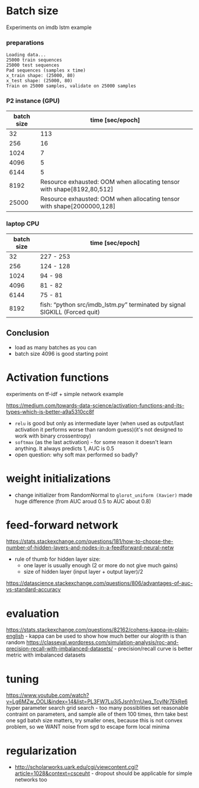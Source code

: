 # Batch size

Experiments on imdb lstm example

### preparations
```
Loading data...
25000 train sequences
25000 test sequences
Pad sequences (samples x time)
x_train shape: (25000, 80)
x_test shape: (25000, 80)
Train on 25000 samples, validate on 25000 samples
```


### P2 instance (GPU)

|batch size|time \[sec/epoch\] |
|----------|-------------|
|32|  113|
|256| 16 |
|1024| 7 |
|4096|5 |
|6144|5 |
|8192|Resource exhausted: OOM when allocating tensor with shape\[8192,80,512\]
|25000|Resource exhausted: OOM when allocating tensor with shape\[2000000,128\]

### laptop CPU

|batch size|time \[sec/epoch\] |
|----------|-------------|
|32|227 - 253 |
|256|124 - 128 |
|1024|94 - 98 |
|4096|81 - 82 |
|6144|75  - 81 |
|8192|fish: “python src/imdb_lstm.py” terminated by signal SIGKILL (Forced quit)



## Conclusion
-  load as many batches as you can
- batch size 4096 is good starting point



# Activation functions
experiments on tf-idf + simple network example

https://medium.com/towards-data-science/activation-functions-and-its-types-which-is-better-a9a5310cc8f
- `relu` is good but only as intermediate layer (when used as output/last activation it performs worse than random guess)(it's not designed to work with binary crossentropy)
- `softmax` (as the last activation) - for some reason it doesn't learn anything. It always predicts 1, AUC is 0.5
- open question: why soft max performed so badly?


# weight initializations
- change initializer from RandomNormal to `glorot_uniform (Xavier)` made huge difference (from AUC aroud 0.5 to AUC about 0.8)


# feed-forward network

https://stats.stackexchange.com/questions/181/how-to-choose-the-number-of-hidden-layers-and-nodes-in-a-feedforward-neural-netw
- rule of thumb for hidden layer size:
  - one layer is usually enough (2 or more do not give much gains)
  - size of hidden layer (input layer + output layer)/2

https://datascience.stackexchange.com/questions/806/advantages-of-auc-vs-standard-accuracy

# evaluation
https://stats.stackexchange.com/questions/82162/cohens-kappa-in-plain-english - kappa can be used to show how much better our alogrith is than random
https://classeval.wordpress.com/simulation-analysis/roc-and-precision-recall-with-imbalanced-datasets/ - precision/recall curve is better metric with imbalanced datasets


# tuning
https://www.youtube.com/watch?v=Lg6MZw_OOLI&index=14&list=PL3FW7Lu3i5Jsnh1rnUwq_TcylNr7EkRe6
hyper parameter search
grid search - too many possiblities
set reasonable contraint on parameters, and sample alle of them 100 times, thrn take best one
sgd batxh size matters, try smaller ones, because this is not convex problem, so we WANT noise from sgd to escape form local minima


# regularization
- http://scholarworks.uark.edu/cgi/viewcontent.cgi?article=1028&context=csceuht - dropout should be applicable for simple networks too

